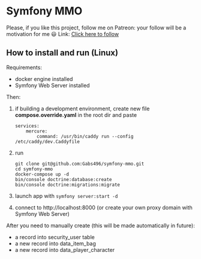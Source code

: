 # Symfony MMO

Please, if you like this project, follow me on Patreon: your follow will be a motivation for me 😃
Link: [Click here to follow](https://patreon.com/user?u=99509619)

## How to install and run (Linux)

Requirements:

- docker engine installed
- Symfony Web Server installed

Then:

1. if building a development environment, create new file **compose.override.yaml** in the root dir and paste
    ```
    services:
        mercure:
            command: /usr/bin/caddy run --config /etc/caddy/dev.Caddyfile
    ```

2. run

    ```
    git clone git@github.com:Gabs496/symfony-mmo.git
    cd symfony-mmo
    docker-compose up -d
    bin/console doctrine:database:create
    bin/console doctrine:migrations:migrate
    ```
3. launch app with `symfony server:start -d`
4. connect to http://localhost:8000 (or create your own proxy domain with Symfony Web Server)
   

After you need to manually create (this will be made automatically in future):

- a record into security_user table
- a new record into data_item_bag
- a new record into data_player_character
